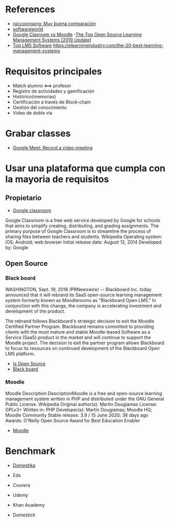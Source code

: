 # References
- [raccoongang: Muy buena comparación](https://raccoongang.com/blog/lms-comparison-what-lms-suits-your-needs-best/)
- [softwareworld](https://www.softwareworld.co/top-learning-management-system-software/)
- [Google Clasroom vs Moodle](https://www.trustradius.com/compare-products/google-classroom-vs-moodle#:~:text=Google%20Classroom%20and%20Moodle%20are,Moodle%20is%20more%20broadly%20applicable.)
-[The Top Open Source Learning Management Systems [2019 Update]](https://elearningindustry.com/top-open-source-learning-management-systems)
- [Top LMS Software](https://www.capterra.com/learning-management-system-software/)
https://elearningindustry.com/the-20-best-learning-management-systems


# Requisitos principales
- Match alumno <==> profesor
- Registro de actividades y gamificación
- Histórico(memorias)
- Certificación a través de Block-chain
- Gestión del conocimiento
- Video de doble via


# Grabar classes
- [Google Meet: Record a video meeting ](https://support.google.com/meet/answer/9308681?hl=en)

# Usar una plataforma que cumpla con la mayoria de requisitos
## Propietario
- [Google classroom](https://classroom.google.com/)

Google Classroom is a free web service developed by Google for schools that aims to simplify creating, distributing, and grading assignments. The primary purpose of Google Classroom is to streamline the process of sharing files between teachers and students. Wikipedia
Operating system: iOS; Android; web browser
Initial release date: August 12, 2014
Developed by: Google



## Open Source
### Black board
WASHINGTON, Sept. 19, 2018 /PRNewswire/ -- Blackboard Inc. today announced that it will rebrand its SaaS open-source learning management system formerly known as Moodlerooms as "Blackboard Open LMS." In conjunction with this change, the company is accelerating investment and development of the product.

The rebrand follows Blackboard's strategic decision to exit the Moodle Certified Partner Program. Blackboard remains committed to providing clients with the most mature and stable Moodle-based Software as a Service (SaaS) product in the market and will continue to support the Moodle project. The decision to exit the partner program allows Blackboard to focus its resources on continued development of the Blackboard Open LMS platform.

- [Is Open Source](https://press.blackboard.com/2018-09-19-Blackboard-Announces-Rebrand-of-Open-Source-Learning-Management-System#:~:text=WASHINGTON%2C%20Sept.,and%20development%20of%20the%20product.
)
- [Black board](https://www.blackboard.com/es-lac/try-blackboard)

### Moodle
Moodle
Description
DescriptionMoodle is a free and open-source learning management system written in PHP and distributed under the GNU General Public License. Wikipedia
Original author(s): Martin Dougiamas
License: GPLv3+
Written in: PHP
Developer(s): Martin Dougiamas; Moodle HQ; Moodle Community
Stable release: 3.9 / 15 June 2020; 36 days ago
Awards: O'Reilly Open Source Award for Best Education Enabler
- [Moodle](https://moodle.org/)


# Benchmark
- [Domestika](https://www.domestika.org/en)


- Edx
- Courera
- Udemy
- Khan Academy
- Domestick


